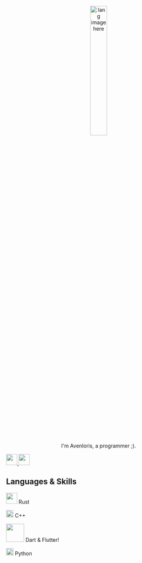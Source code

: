 <p align="center"><img width="30%" src="https://github.com/alansmathew/alansmathew/raw/master/lang.gif" alt="lang image here" /></p>

<p align="center">I'm Avenloris, a programmer ;).</p>


<a href="https://www.instagram.com/avenloris/">
    <img width="30" src="https://github.com/user-attachments/assets/b45c7c91-929f-49ec-8b4f-3fcfa1ab1314" /> 
  </a>
  <a href="https://www.youtube.com/@Avenloris">
    <img width="30" src="https://github.com/user-attachments/assets/fa77e5d8-5e67-421f-a200-652e7afc6dcb" /> 
  </a>


## Languages & Skills
<img width="30" src="https://upload.wikimedia.org/wikipedia/commons/thumb/2/20/Rustacean-orig-noshadow.svg/1200px-Rustacean-orig-noshadow.svg.png" /> Rust


<img width="20" src="https://github.com/user-attachments/assets/3f6ab429-3ab2-4ff0-94a7-62d2cee5f6d9" /> C++ 

<img width="49" src="https://github.com/user-attachments/assets/446c7138-ef5f-48d1-b1b7-6180d303e027" /> Dart & Flutter!


<img width="20" src="https://github.com/user-attachments/assets/2770ad5f-c8ad-4a90-bbb8-f6e57df4c7d1" /> Python

